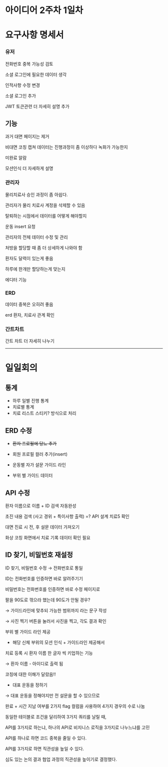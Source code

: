# 아이디어 2주차 1일차

# 요구사항 명세서

### 유저

전화번호 중복 가능성 검토

소셜 로그인에 필요한 데이터 생각

인적사항 수정 변경

소셜 로그인 추가

JWT 토큰관련 더 자세히 설명 추가

## 기능

과거 대면 페이지는 제거

비대면 코칭 캡쳐 데이터는 진행과정이 좀 이상하다
녹화가 가능한지

미완료 알람

모션인식 더 자세하게 설명

### 관리자

물리치료사 승인 과정이 좀 아쉽다.

관리자가 물리 치료사 계정을 삭제할 수 있음

탈퇴하는 시점에서 데이터를 어떻게 해야할지

운동 insert 요청

관리자의 전체 데이터 수정 및 관리

처방을 할당할 때 좀 더 상세하게 나와야 함

환자도 달력이 있는게 좋음

하루에 한개만 할당하는게 맞는지

에디터 기능

### ERD

데이터 중복은 오히려 좋음

erd 환자, 치료사 관계 확인

### 간트차트

간트 차트 더 자세히 나누기

---

# 일일회의

## 통계

- 하루 일별 진행 통계
- 치료별 통계
- 치료 리스트 스티키? 방식으로 처리

## ERD 수정

- ~~환자 프로필에 당뇨 추가~~
- 회원 프로필 컬러 추가(insert)

- 운동별 자가 설문 가이드 라인
- 부위 별 가이드 데이터

## API 수정

환자 이름으로 이름 + ID 검색 자동완성

초진 내용 검색 (사고 경위 + 특이사항 출력) =? API 설계 치료5 확인

대면 진료 시 전, 후 설문 데이터 가져오기

화상 코칭 화면에서 치료 기록 데이터 확인 필요

## ID 찾기, 비밀번호 재설정

ID 찾기, 비밀번호 수정 → 전화번호로 통일

ID는 전화번호를 인증하면 바로 알려주기기

비밀번호는 전화번호를 인증하면 바로 수정 페이지로

팔을 90도로 꺾으라 했는데 90도가 안될 경우?

→ 가이드라인에 맞추되 가능한 범위까지 라는 문구 작성

→ 사진 찍기 버튼을 눌러서 사진을 찍고, 각도 결과 확인

부위 별 가이드 라인 제공

- 해당 신체 부위의 모션 인식 + 가이드라인 제공해서

치료 등록 시 환자 이름 한 글자 씩 키업하는 기능

→ 환자 이름 - 아이디로 출력 됨

코칭에 대한 이해가 달랐음!!

- 대표 운동을 정하기

→ 대표 운동을 정해야지만 전 설문을 할 수 있으므로

완료 + 시간 지남 여부를 2가지 flag 컬럼을 사용하여 4가지 경우의 수로 나눔

동일한 테이블로 조건을 달리하여 3가지 쿼리를 날릴 때,

API를 3가지로 하는냐, 하나의 API로 비지니스 로직을 3가지로 나누느냐를 고민

API를 하나로 하면 코드 중복을 줄일 수 있다.

API를 3가지로 하면 직관성을 높일 수 있다.

심도 있는 논의 결과 협업 과정의 직관성을 높이기로 결정했다.
